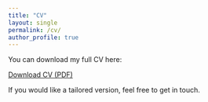 ```yaml
---
title: "CV"
layout: single
permalink: /cv/
author_profile: true
---
```


You can download my full CV here:

[Download CV (PDF)](/assets/kedma_hamelberg_cv_august2025.pdf)

If you would like a tailored version, feel free to get in touch.
